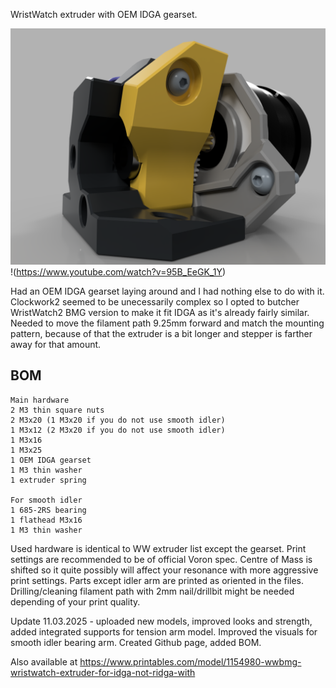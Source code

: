 WristWatch extruder with OEM IDGA gearset.

![alt text](https://github.com/minilogique/ww-extruder-for-idga/blob/main/images/WW%20IDGA%20smooth%20idler%20sideview.PNG)
!(https://www.youtube.com/watch?v=95B_EeGK_1Y)

Had an OEM IDGA gearset laying around and I had nothing else to do with it. Clockwork2 seemed to be unecessarily complex so I opted to butcher WristWatch2 BMG version to make it fit IDGA as it's already fairly similar. Needed to move the filament path 9.25mm forward and match the mounting pattern, because of that the extruder is a bit longer and stepper is farther away for that amount.

## BOM
```
Main hardware
2 M3 thin square nuts
2 M3x20 (1 M3x20 if you do not use smooth idler)
1 M3x12 (2 M3x20 if you do not use smooth idler)
1 M3x16
1 M3x25
1 OEM IDGA gearset
1 M3 thin washer
1 extruder spring

For smooth idler
1 685-2RS bearing
1 flathead M3x16
1 M3 thin washer

```

Used hardware is identical to WW extruder list except the gearset. Print settings are recommended to be of official Voron spec. Centre of Mass is shifted so it quite possibly will affect your resonance with more aggressive print settings. Parts except idler arm are printed as oriented in the files. Drilling/cleaning filament path with 2mm nail/drillbit might be needed depending of your print quality.


Update 11.03.2025 - uploaded new models, improved looks and strength, added integrated supports for tension arm model. Improved the visuals for smooth idler bearing arm. Created Github page, added BOM.

Also available at https://www.printables.com/model/1154980-wwbmg-wristwatch-extruder-for-idga-not-ridga-with
